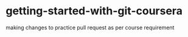 # getting-started-with-git-coursera

making changes to practice pull request as per course requirement
